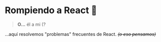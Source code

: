 # Rompiendo a React 🤼
> **O...** él a mi (?


...aquí resolvemos "problemas" frecuentes de React. ~~_(o eso pensamos)_~~